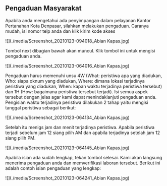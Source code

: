## Pengaduan Masyarakat



Apabila anda mengetahui ada penyimpangan dalam pelayanan Kantor Pertanahan Kota Denpasar, silahkan melakukan pengaduan. Caranya mudah, isi nomor telp anda dan klik kirim kode akses



![](./media/Screenshot_20210123-094018_Abian Kapas.jpg)



Tombol next dibagian bawah akan muncul. Klik tombol ini untuk mengisi pengaduan anda.



![](./media/Screenshot_20210123-064016_Abian Kapas.jpg)



Pengaduan harus memenuhi unsu 4W (What: peristiwa apa yang diadukan, Who: siapa oknum yang diadukan, Where: dimana lokasi terjadinya peristiwa yang diadukan, When: kapan waktu terjadinya peristiwa tersebut) dan 1H (How: bagaimana peristiwa tersebut terjadi). Isi semua aspek tersebut dengan jelas agar kami dapat menindaklanjuti pengaduan anda. Pengisian waktu terjadinya peristiwa dilakukan 2 tahap yaitu mengisi tanggal peristiwa sebagai berikut:



![](./media/Screenshot_20210123-064134_Abian Kapas.jpg)



Setelah itu menigs jam dan menit terjadinya peristiwa. Apabila peristiwa terjadi sebelum jam 12 siang pilih AM dan apabila terjadinya setelah jam 12 siang pilih PM.



![](./media/Screenshot_20210123-064145_Abian Kapas.jpg)



Apabila isian ada sudah lengkap, tekan tombol selesai. Kami akan langsung menerima pengaduan anda dan memverifikasi laboran tersebut. Berikut ini adalah contoh isian pengaduan yang lengkap:



![](./media/Screenshot_20210123-064241_Abian Kapas.jpg)